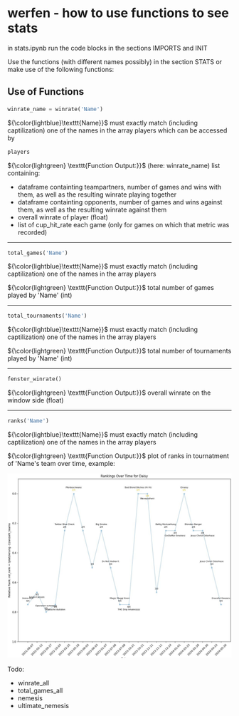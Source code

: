 # werfen - how to use functions to see stats

in stats.ipynb run the code blocks in the sections IMPORTS and INIT

Use the functions (with different names possibly) in the section STATS or make use of the following functions:

## Use of Functions

```python
winrate_name = winrate('Name')
``` 

${\color{lightblue}\texttt{Name}}$ must exactly match (including captilization) one of the names in the array players which can be accessed by

```python
players
``` 
${\color{lightgreen} \texttt{Function Output:}}$ (here: winrate_name) list containing:
- dataframe containting teampartners, number of games and wins with them, as well as the resulting winrate playing together
- dataframe containting opponents, number of games and wins against them, as well as the resulting winrate against them
- overall winrate of player (float)
- list of cup_hit_rate each game (only for games on which that metric was recorded)

---

```python
total_games('Name')
``` 
${\color{lightblue}\texttt{Name}}$ must exactly match (including captilization) one of the names in the array players 

${\color{lightgreen} \texttt{Function Output:}}$ total number of games played by 'Name' (int)

---

```python
total_tournaments('Name')
``` 
${\color{lightblue}\texttt{Name}}$ must exactly match (including captilization) one of the names in the array players 

${\color{lightgreen} \texttt{Function Output:}}$ total number of tournaments played by 'Name' (int)

---

```python
fenster_winrate()
``` 
${\color{lightgreen} \texttt{Function Output:}}$ overall winrate on the window side (float)

---

```python
ranks('Name')
``` 
${\color{lightblue}\texttt{Name}}$ must exactly match (including captilization) one of the names in the array players 

${\color{lightgreen} \texttt{Function Output:}}$ plot of ranks in tournatment of 'Name's team over time, example:

![ranks_example](ranks_example.jpg)

Todo: 
- winrate_all
- total_games_all
- nemesis
- ultimate_nemesis

